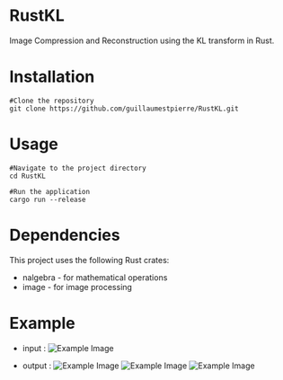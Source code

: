 # RustKL

Image Compression and Reconstruction using the KL transform in Rust.

# Installation

```
#Clone the repository
git clone https://github.com/guillaumestpierre/RustKL.git
```

# Usage
```
#Navigate to the project directory
cd RustKL

#Run the application
cargo run --release
```

# Dependencies
This project uses the following Rust crates:

- nalgebra - for mathematical operations
- image - for image processing

# Example
- input :
  ![Example Image](https://github.com/guillaumestpierre/RustKL/tree/main/data/kodim13.png)
  
- output :
![Example Image](https://github.com/guillaumestpierre/RustKL/tree/main/result/reconstructed0.png)
![Example Image](https://github.com/guillaumestpierre/RustKL/tree/main/result/reconstructed1.png)
![Example Image](https://github.com/guillaumestpierre/RustKL/tree/main/result/reconstructed2.png)
